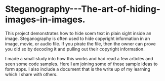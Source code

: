 # Steganography---The-art-of-hiding-images-in-images.
This project demonstrates how to hide soem text in plain sight inside an image. Steganography is often used to hide copyright information in an image, movie, or audio file. If you pirate the file, then the owner can prove you did so by decoding it and pulling out their copyright information.

I made a small study into how this works and had read a few articles and seen some code samples. Here I am joining some of those sample ideas to form apps. I also include a document that is the write up of my learning which I share with others.
